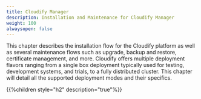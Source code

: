 ```yaml
---
title: Cloudify Manager
description: Installation and Maintenance for Cloudify Manager
weight: 100
alwaysopen: false
---
```


This chapter describes the installation flow for the Cloudify platform as well as several maintenance flows such as upgrade, backup and restore, certificate management, and more.
Cloudify offers multiple deployment flavors ranging from a single box deployment typically used for testing, development systems, and trials, to a fully distributed cluster. This chapter will detail all the supported deployment modes and their specifics.


{{%children style="h2" description="true"%}}
